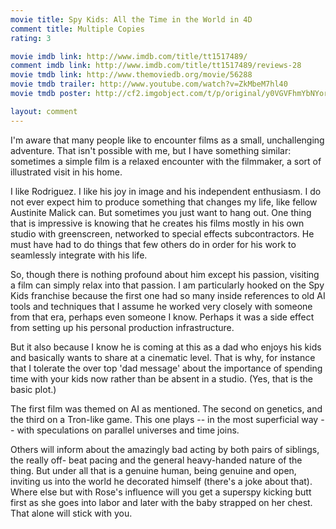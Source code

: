 ```yaml
---
movie title: Spy Kids: All the Time in the World in 4D
comment title: Multiple Copies
rating: 3

movie imdb link: http://www.imdb.com/title/tt1517489/
comment imdb link: http://www.imdb.com/title/tt1517489/reviews-28
movie tmdb link: http://www.themoviedb.org/movie/56288
movie tmdb trailer: http://www.youtube.com/watch?v=ZkMbeM7hl40
movie tmdb poster: http://cf2.imgobject.com/t/p/original/y0VGVFhmYbNYorBz8SSh5087Zgy.jpg

layout: comment
---
```


I'm aware that many people like to encounter films as a small, unchallenging adventure. That isn't possible with me, but I have something similar: sometimes a simple film is a relaxed encounter with the filmmaker, a sort of illustrated visit in his home.

I like Rodriguez. I like his joy in image and his independent enthusiasm. I do not ever expect him to produce something that changes my life, like fellow Austinite Malick can. But sometimes you just want to hang out. One thing that is impressive is knowing that he creates his films mostly in his own studio with greenscreen, networked to special effects subcontractors. He must have had to do things that few others do in order for his work to seamlessly integrate with his life.

So, though there is nothing profound about him except his passion, visiting a film can simply relax into that passion. I am particularly hooked on the Spy Kids franchise because the first one had so many inside references to old AI tools and techniques that I assume he worked very closely with someone from that era, perhaps even someone I know. Perhaps it was a side effect from setting up his personal production infrastructure.

But it also because I know he is coming at this as a dad who enjoys his kids and basically wants to share at a cinematic level. That is why, for instance that I tolerate the over top 'dad message' about the importance of spending time with your kids now rather than be absent in a studio. (Yes, that is the basic plot.)

The first film was themed on AI as mentioned. The second on genetics, and the third on a Tron-like game. This one plays -- in the most superficial way -- with speculations on parallel universes and time joins. 

Others will inform about the amazingly bad acting by both pairs of siblings, the really off- beat pacing and the general heavy-handed nature of the thing. But under all that is a genuine human, being genuine and open, inviting us into the world he decorated himself (there's a joke about that). Where else but with Rose's influence will you get a superspy kicking butt first as she goes into labor and later with the baby strapped on her chest. That alone will stick with you.